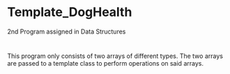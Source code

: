 # Template_DogHealth
2nd Program assigned in Data Structures
#
This program only consists of two arrays of different types. The two arrays are passed to a template class to perform operations on said 
arrays.
#
#
#
#
#
#

